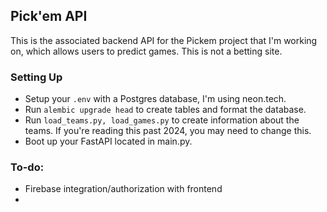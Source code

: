 ## Pick'em API

This is the associated backend API for the Pickem project that I'm working on, which allows users to predict games. This is not a betting site.

### Setting Up

- Setup your `.env` with a Postgres database, I'm using neon.tech.
- Run `alembic upgrade head` to create tables and format the database.
- Run `load_teams.py, load_games.py` to create information about the teams. If you're reading this past 2024, you may need to change this.
- Boot up your FastAPI located in main.py.

### To-do:

- Firebase integration/authorization with frontend
- 